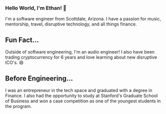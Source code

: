 ### Hello World, I'm Ethan! 👋

I'm a software engineer from Scottdale, Arizona. I have a passion for music, mentorship, travel, disruptive technology, and all things finance. 
## Fun Fact...

Outside of software engineering, I'm an audio engineer! I also have been trading cryptocurrency for 6 years and love learning about new disruptive ICO's. 😄 

## Before Engineering...

I was an entrepreneur in the tech space and graduated with a degree in Finance. I also had the opportunity to study at Stanford's Graduate School of Business and won a case competition as one of the youngest students in the program. 


